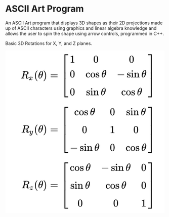 # ASCII Art Program
An ASCII Art program that displays 3D shapes as their 2D projections made up of ASCII characters using graphics and linear algebra knowledge and allows the user to spin the shape using arrow controls, programmed in C++.

Basic 3D Rotations for X, Y, and Z planes.

![3D Rotations](./assets/3DRotationsXYZ.png)
